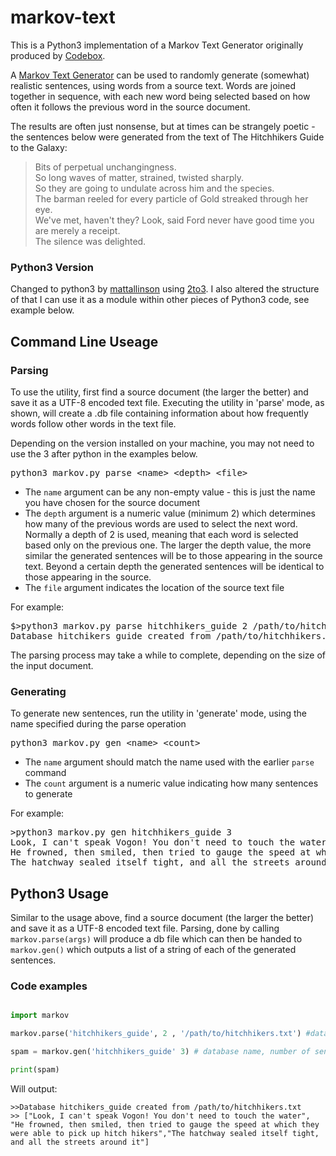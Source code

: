 # markov-text
This is a Python3 implementation of a Markov Text Generator originally produced by [Codebox](https://github.com/codebox).

A [Markov Text Generator](http://en.wikipedia.org/wiki/Markov_chain) can be used to randomly generate (somewhat) realistic sentences, using words from a source text. Words are joined together in sequence, with each new word being selected based on how often it follows the previous word in the source document.

The results are often just nonsense, but at times can be strangely poetic - the sentences below were generated from the text of The Hitchhikers Guide to the Galaxy:

> Bits of perpetual unchangingness.  
> So long waves of matter, strained, twisted sharply.  
> So they are going to undulate across him and the species.  
> The barman reeled for every particle of Gold streaked through her eye.  
> We've met, haven't they? Look, said Ford never have good time you are merely a receipt.  
> The silence was delighted.

### Python3 Version

Changed to python3 by [mattallinson](https://github.com/mattallinson) using [2to3](https://docs.python.org/2/library/2to3.html). I also altered the structure of that I can use it as a module within other pieces of Python3 code, see example below. 

## Command Line Useage
### Parsing

<section>To use the utility, first find a source document (the larger the better) and save it as a UTF-8 encoded text file. Executing the utility in 'parse' mode, as shown, will create a .db file containing information about how frequently words follow other words in the text file.

Depending on the version installed on your machine, you may not need to use the 3 after python in the examples below. 

<pre>python3 markov.py parse &lt;name&gt; &lt;depth&gt; &lt;file&gt;
</pre>

*   The `name` argument can be any non-empty value - this is just the name you have chosen for the source document
*   The `depth` argument is a numeric value (minimum 2) which determines how many of the previous words are used to select the next word. Normally a depth of 2 is used, meaning that each word is selected based only on the previous one. The larger the depth value, the more similar the generated sentences will be to those appearing in the source text. Beyond a certain depth the generated sentences will be identical to those appearing in the source.
*   The `file` argument indicates the location of the source text file

For example:

<pre>$>python3 markov.py parse hitchhikers_guide 2 /path/to/hitchhikers.txt
Database hitchikers_guide created from /path/to/hitchhikers.txt
</pre>

The parsing process may take a while to complete, depending on the size of the input document.</section>

### Generating

<section>To generate new sentences, run the utility in 'generate' mode, using the name specified during the parse operation

<pre>python3 markov.py gen &lt;name&gt; &lt;count&gt;
</pre>

*   The `name` argument should match the name used with the earlier `parse` command
*   The `count` argument is a numeric value indicating how many sentences to generate

For example:

<pre>>python3 markov.py gen hitchhikers_guide 3
Look, I can't speak Vogon! You don't need to touch the water
He frowned, then smiled, then tried to gauge the speed at which they were able to pick up hitch hikers
The hatchway sealed itself tight, and all the streets around it
</pre>

</section>

## Python3 Usage


Similar to the usage above, find a source document (the larger the better) and save it as a UTF-8 encoded text file. Parsing, done by calling ```markov.parse(args)``` will produce a db file which can then be handed to ```markov.gen()``` which outputs a list of a string of each of the generated sentences.

### Code examples

```python

import markov

markov.parse('hitchhikers_guide', 2 , '/path/to/hitchhikers.txt') #database name, depth, filepath to be parsed

spam = markov.gen('hitchhikers_guide' 3) # database name, number of sentences required.

print(spam)

```
Will output:

```
>>Database hitchikers_guide created from /path/to/hitchhikers.txt
>> ["Look, I can't speak Vogon! You don't need to touch the water", "He frowned, then smiled, then tried to gauge the speed at which they were able to pick up hitch hikers","The hatchway sealed itself tight, and all the streets around it"]
``` 
